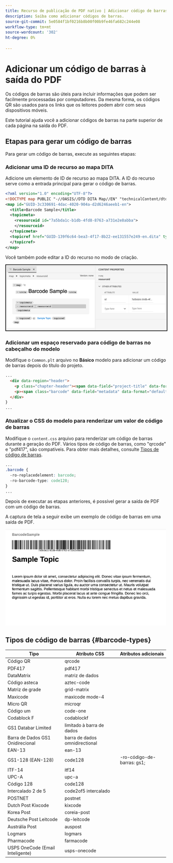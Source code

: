 ```yaml
---
title: Recurso de publicação de PDF nativo | Adicionar código de barras
description: Saiba como adicionar códigos de barras.
source-git-commit: 5e0584f1bf0216b8b00f00b9fe46fa682c244e08
workflow-type: tm+mt
source-wordcount: '302'
ht-degree: 0%

---
```


# Adicionar um código de barras à saída do PDF

Os códigos de barras são úteis para incluir informações que podem ser facilmente processadas por computadores. Da mesma forma, os códigos QR são usados para os links que os leitores podem abrir com seus dispositivos móveis.

Este tutorial ajuda você a adicionar códigos de barras na parte superior de cada página na saída do PDF.

## Etapas para gerar um código de barras

Para gerar um código de barras, execute as seguintes etapas:

### Adicionar uma ID de recurso ao mapa DITA

Adicione um elemento de ID de recurso ao mapa DITA. A ID do recurso serve como a entrada principal para gerar o código de barras.

```xml
<?xml version="1.0" encoding="UTF-8"?>
<!DOCTYPE map PUBLIC "-//OASIS//DTD DITA Map//EN" "technicalContent/dtd/map.dtd">
<map id="GUID-3c330691-4dac-4020-904a-d2d6246aeeb1-en">
  <title>Barcode Sample</title>
  <topicmeta>
    <resourceid id="7a5bda1c-b1db-4fd8-8763-a731e2e8abba">
    </resourceid>
  </topicmeta>
  <topicref href="GUID-139f6c64-bea3-4f17-8b22-ee131557e249-en.dita" type="topic">
  </topicref>
</map>  
```

Você também pode editar a ID do recurso no modo de criação.

<img src="./assets/barcode-map.png" alt="Exemplo de saída com código de barras" width="700" border="2px solid blue">


### Adicionar um espaço reservado para código de barras no cabeçalho do modelo

Modifique o `Common.plt` arquivo no **Básico** modelo para adicionar um código de barras depois do título do projeto.

```html
...
  <div data-region="header">
    <p class="chapter-header"><span data-field="project-title" data-format="default">Project Title</span> </p>
    <p><span class="barcode" data-field="metadata" data-format="default" data-subtype="//resourceid/@id">Resource ID (barcode)</span></p>
  </div>
} 
...
```


### Atualizar o CSS do modelo para renderizar um valor de código de barras

Modifique o `content.css` arquivo para renderizar um código de barras durante a geração do PDF. Vários tipos de código de barras, como &quot;qrcode&quot; e &quot;pdf417&quot;, são compatíveis.  Para obter mais detalhes, consulte [Tipos de código de barras](#barcode-types).



```css
...
.barcode {
  -ro-replacedelement: barcode;
  -ro-barcode-type: code128;
}
...
```

Depois de executar as etapas anteriores, é possível gerar a saída de PDF com um código de barras.

A captura de tela a seguir exibe um exemplo de código de barras em uma saída de PDF.

<img src="./assets/barcode-output-sample.png" alt="Exemplo de saída com código de barras" width="700">


## Tipos de código de barras {#barcode-types}

| Tipo | Atributo CSS | Atributos adicionais |
| ------------------------------- | ----------------------- | -------------------------- |
| Código QR | qrcode |                            |
| PDF417 | pdf417 |                            |
| DataMatrix | matriz de dados |                            |
| Código asteca | aztec-code |                            |
| Matriz de grade | grid-matrix |                            |
| Maxicode | maxicode mode-4 |                            |
| Micro QR | microqr |                            |
| Código um | code-one |                            |
| Codablock F | codablockf |                            |
| GS1 Databar Limited | limitado à barra de dados |                            |
| Barra de Dados GS1 Onidirecional | barra de dados omnidirectional |                            |
| EAN-13 | ean-13 |                            |
| GS1-128 (EAN-128) | code128 | -ro-código-de-barras: gs1; |
| ITF-14 | itf14 |                            |
| UPC-A | upc-a |                            |
| Código 128 | code128 |                            |
| Intercalado 2 de 5 | code2of5 intercalado |                            |
| POSTNET | postnet |                            |
| Dutch Post Kixcode | kixcode |                            |
| Korea Post | coreia-post |                            |
| Deutsche Post Leitcode | dp-leitcode |                            |
| Austrália Post | auspost |                            |
| Logmars | logmars |                            |
| Pharmacode | farmacode |                            |
| USPS OneCode (Email Inteligente) | usps-onecode |                            |


